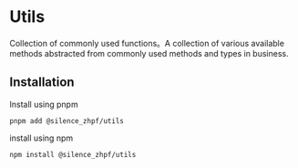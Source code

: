 # Utils

Collection of commonly used functions。A collection of various available methods abstracted from commonly used methods and types in business.

## Installation

Install using pnpm

```shell
pnpm add @silence_zhpf/utils
```

install using npm 

```shell
npm install @silence_zhpf/utils
```